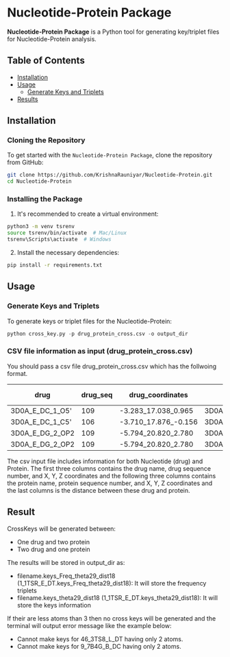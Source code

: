 # Nucleotide-Protein Package

**Nucleotide-Protein Package** is a Python tool for generating key/triplet files for Nucleotide-Protein analysis.

## Table of Contents
- [Installation](#installation)
- [Usage](#usage)
  - [Generate Keys and Triplets](#generate-keys-and-triplets)
- [Results](#results)

## Installation

### Cloning the Repository

To get started with the `Nucleotide-Protein Package`, clone the repository from GitHub:

```bash
git clone https://github.com/KrishnaRauniyar/Nucleotide-Protein.git
cd Nucleotide-Protein
```

### Installing the Package
1. It's recommended to create a virtual environment:

```bash
python3 -m venv tsrenv
source tsrenv/bin/activate  # Mac/Linux
tsrenv\Scripts\activate  # Windows
```

2. Install the necessary dependencies:

```bash
pip install -r requirements.txt
```

## Usage
### Generate Keys and Triplets
To generate keys or triplet files for the Nucleotide-Protein:

```python
python cross_key.py -p drug_protein_cross.csv -o output_dir
```

### CSV file information as input (drug_protein_cross.csv)
You should pass a csv file drug_protein_cross.csv which has the follwoing format.

| drug              | drug_seq | drug_coordinates     | protein         | protein_seq | protein_coordinates   | distance (angstrom) |
|-------------------|----------|----------------------|-----------------|-------------|-----------------------|----------------------|
| 3D0A_E_DC_1_O5'   | 109      | -3.283_17.038_0.965 | 3D0A_A_SER_121_O | 109         | -2.462_18.759_2.734  | 2.6                  |
| 3D0A_E_DC_1_C5'   | 106      | -3.710_17.876_-0.156 | 3D0A_A_SER_121_O | 109         | -2.462_18.759_2.734  | 3.3                  |
| 3D0A_E_DG_2_OP2   | 109      | -5.794_20.820_2.780 | 3D0A_A_SER_121_N | 108         | -4.315_20.590_5.173  | 2.8                  |
| 3D0A_E_DG_2_OP2   | 109      | -5.794_20.820_2.780 | 3D0A_A_SER_121_CA | 106         | -3.485_19.453_4.782  | 3.3                  |

The csv input file includes information for both Nucleotide (drug) and Protein. The first three columns contains the drug name, drug sequence number, and X, Y, Z coordinates and the following three columns contains the protein name, protein sequence number, and X, Y, Z coordinates and the last columns is the distance between these drug and protein.

## Result
CrossKeys will be generated between:
- One drug and two protein
- Two drug and one protein

The results will be stored in output_dir as:
- filename.keys_Freq_theta29_dist18 (1_1TSR_E_DT.keys_Freq_theta29_dist18): It will store the frequency triplets
- filename.keys_theta29_dist18 (1_1TSR_E_DT.keys_theta29_dist18): It will store the keys information

If their are less atoms than 3 then no cross keys will be generated and the terminal will output error message like the example below:
- Cannot make keys for 46_3TS8_L_DT having only 2 atoms.
- Cannot make keys for 9_7B4G_B_DC having only 2 atoms.


